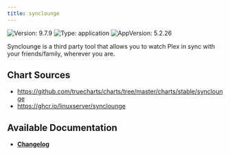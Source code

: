 ```yaml
---
title: synclounge
---
```


![Version: 9.7.9](https://img.shields.io/badge/Version-9.7.9-informational?style=flat-square) ![Type: application](https://img.shields.io/badge/Type-application-informational?style=flat-square) ![AppVersion: 5.2.26](https://img.shields.io/badge/AppVersion-5.2.26-informational?style=flat-square)

Synclounge is a third party tool that allows you to watch Plex in sync with your friends/family, wherever you are.

## Chart Sources

- https://github.com/truecharts/charts/tree/master/charts/stable/synclounge
- https://ghcr.io/linuxserver/synclounge

## Available Documentation

- [**Changelog**](./CHANGELOG.md)
